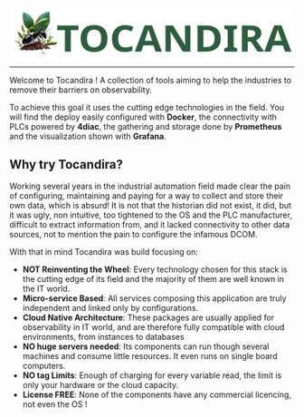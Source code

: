 ![Tocandira Logo](./docs/Tocandira.svg)

----
Welcome to Tocandira ! A collection of tools aiming to help the industries to remove their barriers on observability.

To achieve this goal it uses the cutting edge technologies in the field. You will find the deploy easily configured with **Docker**, the connectivity with PLCs powered by **4diac**, the gathering and storage done by **Prometheus** and the visualization shown with **Grafana**.

## Why try Tocandira?
Working several years in the industrial automation field made clear the pain of configuring, maintaining and paying for a way to collect and store their own data, which is absurd!
It is not that the historian did not exist, it did, but it was ugly, non intuitive, too tightened to the OS and the PLC manufacturer, difficult to extract information from, and it lacked connectivity to other data sources, not to mention the pain to configure the infamous DCOM.

With that in mind Tocandira was build focusing on:

- **NOT Reinventing the Wheel**: Every technology chosen for this stack is the cutting edge of its field and the majority of them are well known in the IT world.
- **Micro-service Based**: All services composing this application are truly independent and linked only by configurations.
- **Cloud Native Architecture**: These packages are usually applied for observability in IT world, and are therefore fully compatible with cloud environments, from instances to databases
- **NO huge servers needed**: Its components can run though several machines and consume little resources. It even runs on single board computers.
- **NO tag Limits**: Enough of charging for every variable read, the limit is only your hardware or the cloud capacity.
- **License FREE**: None of the components have any commercial licencing, not even the OS !

